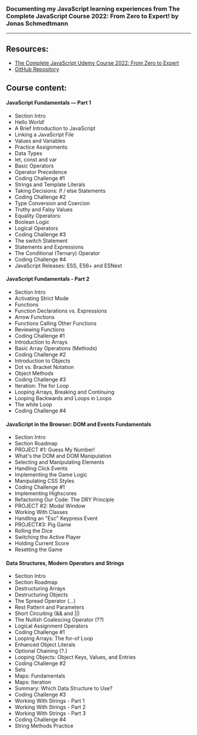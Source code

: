 
### Documenting my **JavaScript** learning experiences from **The Complete JavaScript Course 2022: From Zero to Expert!** by **Jonas Schmedtmann** 
<hr>

## Resources:
- <a href="https://www.udemy.com/course/the-complete-javascript-course/">The Complete JavaScript Udemy Course 2022: From Zero to Expert</a>
- <a href="https://github.com/jonasschmedtmann/complete-javascript-course">GitHub Repository</a>

## Course content:
 #### JavaScript Fundamentals — Part 1 		
  - Section Intro			
  - Hello World!			
  - A Brief Introduction to JavaScript			
  - Linking a JavaScript File			
  - Values and Variables			
  - Practice Assignments			
  - Data Types			
  - let, const and var			
  - Basic Operators			
  - Operator Precedence			
  - Coding Challenge #1			
  - Strings and Template Literals			
  - Taking Decisions: if / else Statements			
  - Coding Challenge #2			
  - Type Conversion and Coercion			
  - Truthy and Falsy Values			
  - Equality Operators:			
  - Boolean Logic			
  - Logical Operators			
  - Coding Challenge #3			
  - The switch Statement			
  - Statements and Expressions			
  - The Conditional (Ternary) Operator			
  - Coding Challenge #4			
  - JavaScript Releases: ESS, ES6+ and ESNext		
  
  
 #### JavaScript Fundamentals - Part 2 		
  - Section Intro				
  - Activating Strict Mode			
  - Functions			
  - Function Declarations vs. Expressions			
  - Arrow Functions			
  - Functions Calling Other Functions			
  - Reviewing Functions			
  - Coding Challenge #1			
  - Introduction to Arrays			
  - Basic Array Operations (Methods)			
  - Coding Challenge #2			
  - Introduction to Objects			
  - Dot vs. Bracket Notation			
  - Object Methods			
  - Coding Challenge #3			
  - Iteration: The for Loop			
  - Looping Arrays, Breaking and Continuing			
  - Looping Backwards and Loops in Loops			
  - The while Loop			
  - Coding Challenge #4				
  
  #### JavaScript in the Browser: DOM and Events Fundamentals 		
  - Section Intro		
  - Section Roadmap			
  - PROJECT #1: Guess My Number!			
  - What's the DOM and DOM Manipulation			
  - Selecting and Manipulating Elements			
  - Handling Click Events			
  - Implementing the Game Logic			
  - Manipulating CSS Styles			
  - Coding Challenge #1			
  - Implementing Highscores			
  - Refactoring Our Code: The DRY Principle			
  - PROJECT #2: Modal Window			
  - Working With Classes			
  - Handling an "Esc" Keypress Event			
  - PROJECT#3: Pig Game			
  - Rolling the Dice			
  - Switching the Active Player			
  - Holding Current Score			
  - Resetting the Game		

 #### Data Structures, Modern Operators and Strings  
  - Section Intro			
  - Section Roadmap			
  - Destructuring Arrays			
  - Destructuring Objects			
  - The Spread Operator (...)			
  - Rest Pattern and Parameters			
  - Short Circuiting (&& and ||)			
  - The Nullish Coalescing Operator (??)			
  - Logical Assignment Operators			
  - Coding Challenge #1			
  - Looping Arrays: The for-of Loop			
  - Enhanced Object Literals			
  - Optional Chaining (?.)			
  - Looping Objects: Object Keys, Values, and Entries			
  - Coding Challenge #2			
  - Sets			
  - Maps: Fundamentals			
  - Maps: Iteration			
  - Summary: Which Data Structure to Use?			
  - Coding Challenge #3			
  - Working With Strings - Part 1			
  - Working With Strings - Part 2			
  - Working With Strings - Part 3			
  - Coding Challenge #4			
  - String Methods Practice			
